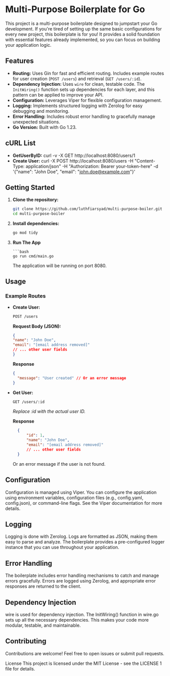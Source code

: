 # Multi-Purpose Boilerplate for Go

This project is a multi-purpose boilerplate designed to jumpstart your Go development. If you're tired of setting up the same basic configurations for every new project, this boilerplate is for you! It provides a solid foundation with essential features already implemented, so you can focus on building your application logic.

## Features

- **Routing:** Uses Gin for fast and efficient routing. Includes example routes for user creation (`POST /users`) and retrieval (`GET /users/:id`).
- **Dependency Injection:** Uses `wire` for clean, testable code. The `InitWiring()` function sets up dependencies for each layer, and this pattern can be applied to improve your API.
- **Configuration:** Leverages Viper for flexible configuration management.
- **Logging:** Implements structured logging with Zerolog for easy debugging and monitoring.
- **Error Handling:** Includes robust error handling to gracefully manage unexpected situations.
- **Go Version:** Built with Go 1.23.

## cURL List

- **GetUserByID:** curl -v -X GET http://localhost:8080/users/1
- **Create User:** curl -X POST http://localhost:8080/users -H "Content-Type: application/json" -H "Authorization: Bearer your-token-here" -d '{"name": "John Doe", "email": "john.doe@example.com"}'

## Getting Started

1.  **Clone the repository:**

    ```bash
    git clone https://github.com/luthfiarsyad/multi-purpose-boiler.git
    cd multi-purpose-boiler
    ```

2.  **Install dependencies:**

    ```bash
    go mod tidy
    ```

3.  **Run The App**

        ```bash
        go run cmd/main.go

    The application will be running on port 8080.

## **Usage**

### Example Routes

- **Create User:**

  ```bash
  POST /users
  ```

  **Request Body (JSON):**

  ```JSON
  {
  "name": "John Doe",
  "email": "[email address removed]"
  // ... other user fields
  }
  ```

  **Response**

  ```JSON
  {
    "message": "User created" // Or an error message
  }

  ```

- **Get User:**

  ```bash
  GET /users/:id
  ```

  _Replace :id with the actual user ID._

  **Response**

  ```JSON
    {
        "id": 1,
        "name": "John Doe",
        "email": "[email address removed]"
        // ... other user fields
    }
  ```

  Or an error message if the user is not found.

## Configuration

Configuration is managed using Viper. You can configure the application using environment variables, configuration files (e.g., config.yaml, config.json), or command-line flags. See the Viper documentation for more details.

## Logging

Logging is done with Zerolog. Logs are formatted as JSON, making them easy to parse and analyze. The boilerplate provides a pre-configured logger instance that you can use throughout your application.

## Error Handling

The boilerplate includes error handling mechanisms to catch and manage errors gracefully. Errors are logged using Zerolog, and appropriate error responses are returned to the client.

## Dependency Injection

wire is used for dependency injection. The InitWiring() function in wire.go sets up all the necessary dependencies. This makes your code more modular, testable, and maintainable.

## Contributing

Contributions are welcome! Feel free to open issues or submit pull requests.

License
This project is licensed under the MIT License - see the LICENSE 1 file for details.

